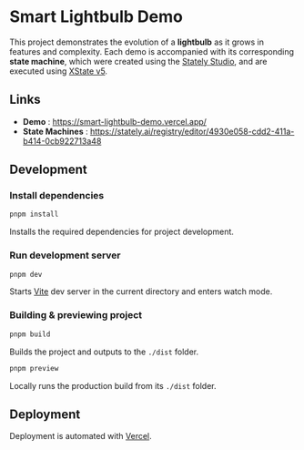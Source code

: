 # Smart Lightbulb Demo

This project demonstrates the evolution of a **lightbulb** as it grows in features and complexity. Each demo is accompanied with its corresponding **state machine**, which were created using the [Stately Studio](https://stately.ai), and are executed using [XState v5](https://stately.ai/docs/xstate).

## Links

- **Demo** : https://smart-lightbulb-demo.vercel.app/
- **State Machines** : https://stately.ai/registry/editor/4930e058-cdd2-411a-b414-0cb922713a48

## Development

### Install dependencies

```sh
pnpm install
```

Installs the required dependencies for project development.

### Run development server

```sh
pnpm dev
```

Starts [Vite](https://vitejs.dev/) dev server in the current directory and enters watch mode.

### Building & previewing project

```sh
pnpm build
```

Builds the project and outputs to the `./dist` folder.

```sh
pnpm preview
```

Locally runs the production build from its `./dist` folder.

## Deployment

Deployment is automated with [Vercel](https://vercel.com).
